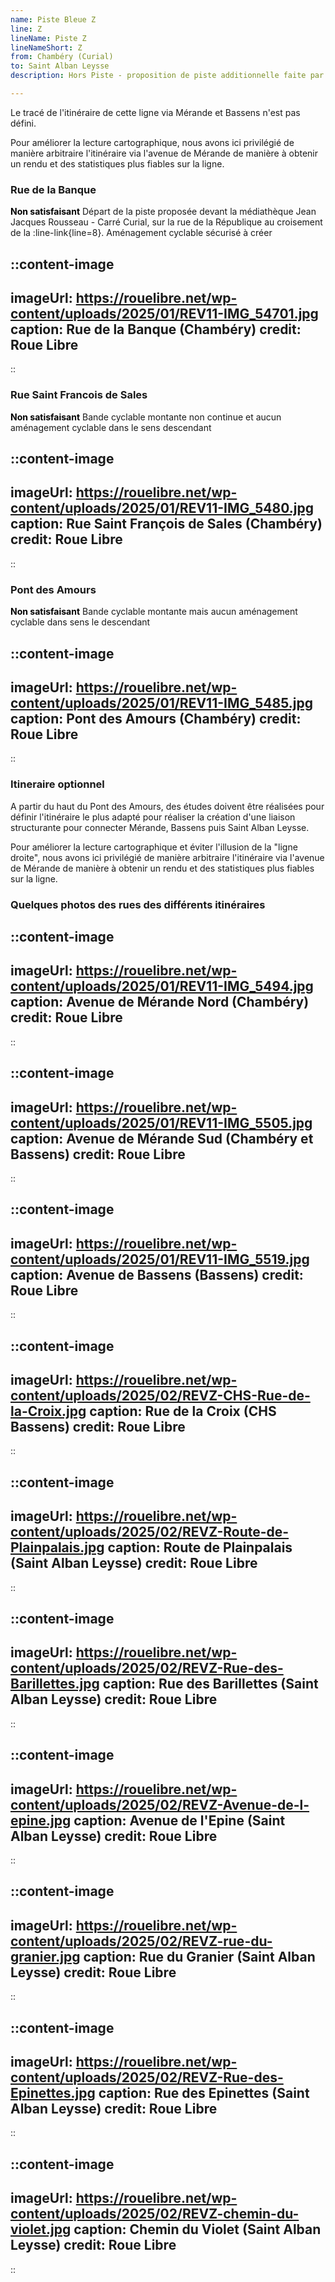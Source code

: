 ```yaml
---
name: Piste Bleue Z
line: Z
lineName: Piste Z
lineNameShort: Z
from: Chambéry (Curial)
to: Saint Alban Leysse
description: Hors Piste - proposition de piste additionnelle faite par l'association Roue Libre au réseau de pistes bleues déjà jalonnées par Grand Chambéry pour desservir la commune de Saint Alban Leysse via le quartier Mérande de Chambéry et la commune de Bassens.

---
```


Le tracé de l'itinéraire de cette ligne via Mérande et Bassens n'est pas défini.

Pour améliorer la lecture cartographique, nous avons ici privilégié de manière arbitraire l'itinéraire via l'avenue de Mérande de manière à obtenir un rendu et des statistiques plus fiables sur la ligne.




### Rue de la Banque
<span style="color:black;font-weight:bold">Non satisfaisant</span> Départ de la piste proposée devant la médiathèque Jean Jacques Rousseau - Carré Curial, sur la rue de la République au croisement de la :line-link{line=8}. Aménagement cyclable sécurisé à créer

::content-image
---
imageUrl: https://rouelibre.net/wp-content/uploads/2025/01/REV11-IMG_54701.jpg
caption: Rue de la Banque (Chambéry)
credit: Roue Libre
---
::

### Rue Saint Francois de Sales
<span style="color:black;font-weight:bold">Non satisfaisant</span> Bande cyclable montante non continue et aucun aménagement cyclable dans le sens descendant

::content-image
---
imageUrl: https://rouelibre.net/wp-content/uploads/2025/01/REV11-IMG_5480.jpg
caption: Rue Saint François de Sales (Chambéry)
credit: Roue Libre
---
::

### Pont des Amours
<span style="color:black;font-weight:bold">Non satisfaisant</span> Bande cyclable montante mais aucun aménagement cyclable dans sens le descendant

::content-image
---
imageUrl: https://rouelibre.net/wp-content/uploads/2025/01/REV11-IMG_5485.jpg
caption: Pont des Amours (Chambéry)
credit: Roue Libre
---
::

### Itineraire optionnel
A partir du haut du Pont des Amours, des études doivent être réalisées pour définir l'itinéraire le plus adapté pour réaliser la création d'une liaison structurante pour connecter Mérande, Bassens puis Saint Alban Leysse.

Pour améliorer la lecture cartographique et éviter l'illusion de la "ligne droite", nous avons ici privilégié de manière arbitraire l'itinéraire via l'avenue de Mérande de manière à obtenir un rendu et des statistiques plus fiables sur la ligne.

### Quelques photos des rues des différents itinéraires

::content-image
---
imageUrl: https://rouelibre.net/wp-content/uploads/2025/01/REV11-IMG_5494.jpg
caption: Avenue de Mérande Nord (Chambéry)
credit: Roue Libre
---
::

::content-image
---
imageUrl: https://rouelibre.net/wp-content/uploads/2025/01/REV11-IMG_5505.jpg
caption: Avenue de Mérande Sud (Chambéry et Bassens)
credit: Roue Libre
---
::

::content-image
---
imageUrl: https://rouelibre.net/wp-content/uploads/2025/01/REV11-IMG_5519.jpg
caption: Avenue de Bassens (Bassens)
credit: Roue Libre
---
::

::content-image
---
imageUrl: https://rouelibre.net/wp-content/uploads/2025/02/REVZ-CHS-Rue-de-la-Croix.jpg
caption: Rue de la Croix (CHS Bassens)
credit: Roue Libre
---
::

::content-image
---
imageUrl: https://rouelibre.net/wp-content/uploads/2025/02/REVZ-Route-de-Plainpalais.jpg
caption: Route de Plainpalais (Saint Alban Leysse)
credit: Roue Libre
---
::

::content-image
---
imageUrl: https://rouelibre.net/wp-content/uploads/2025/02/REVZ-Rue-des-Barillettes.jpg
caption: Rue des Barillettes (Saint Alban Leysse)
credit: Roue Libre
---
::

::content-image
---
imageUrl: https://rouelibre.net/wp-content/uploads/2025/02/REVZ-Avenue-de-l-epine.jpg
caption: Avenue de l'Epine (Saint Alban Leysse)
credit: Roue Libre
---
::

::content-image
---
imageUrl: https://rouelibre.net/wp-content/uploads/2025/02/REVZ-rue-du-granier.jpg
caption: Rue du Granier (Saint Alban Leysse)
credit: Roue Libre
---
::

::content-image
---
imageUrl: https://rouelibre.net/wp-content/uploads/2025/02/REVZ-Rue-des-Epinettes.jpg
caption: Rue des Epinettes (Saint Alban Leysse)
credit: Roue Libre
---
::

::content-image
---
imageUrl: https://rouelibre.net/wp-content/uploads/2025/02/REVZ-chemin-du-violet.jpg
caption: Chemin du Violet (Saint Alban Leysse)
credit: Roue Libre
---
::
